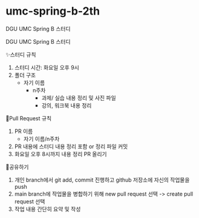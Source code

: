 # umc-spring-b-2th

DGU UMC Spring B 스터디 

DGU UMC Spring B 스터디 

✨스터디 규칙
1. 스터디 시간: 화요일 오후 9시
2. 폴더 구조
    - 자기 이름
        - n주차
            - 과제/ 실습 내용 정리 및 사진 파일
            - 강의, 워크북 내용 정리

🚀Pull Request 규칙
1. PR 이름
    - 자기 이름/n주차
2. PR 내용에 스터디 내용 정리 포함 or 정리 파일 커밋
3. 화요일 오후 8시까지 내용 정리 PR 올리기

🎈공유하기
1. 개인 branch에서 git add, commit 진행하고 github 저장소에 자신의 작업물을 push
2. main branch에 작업물을 병합하기 위해 new pull request 선택 -> create pull request 선택
3. 작업 내용 간단히 요약 및 작성
